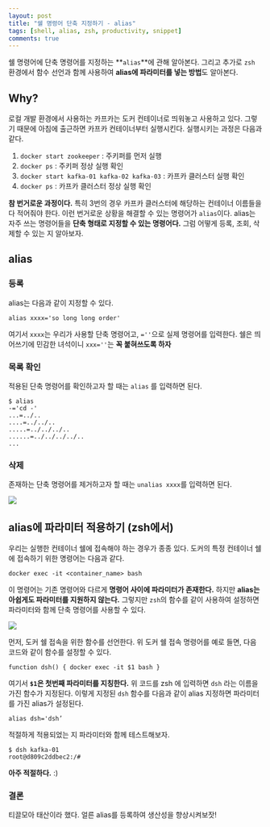 ```yaml
---
layout: post
title: "쉘 명령어 단축 지정하기 - alias"
tags: [shell, alias, zsh, productivity, snippet]
comments: true
---
```



쉘 명령어에 단축 명령어를 지정하는 **`alias`**에 관해 알아본다. 
그리고 추가로 `zsh` 환경에서 함수 선언과 함께 사용하여 **alias에 파라미터를 넣는 방법**도 알아본다. 

## Why?
로컬 개발 환경에서 사용하는 카프카는 도커 컨테이너로 띄워놓고 사용하고 있다. 
그렇기 때문에 아침에 출근하면 카프카 컨테이너부터 실행시킨다. 
실행시키는 과정은 다음과 같다. 

1. `docker start zookeeper` : 주키퍼를 먼저 실행  
1. `docker ps` : 주키퍼 정상 실행 확인
1. `docker start kafka-01 kafka-02 kafka-03` : 카프카 클러스터 실행 확인
1. `docker ps` : 카프카 클러스터 정상 실행 확인 

**참 번거로운 과정이다.**
특히 3번의 경우 카프카 클러스터에 해당하는 컨테이너 이름들을 다 적어줘야 한다. 
이런 번거로운 상황을 해결할 수 있는 명령어가 `alias`이다. 
alias는 자주 쓰는 명령어들을 **단축 형태로 지정할 수 있는 명령어다.** 
그럼 어떻게 등록, 조회, 삭제할 수 있는 지 알아보자.

## alias
### 등록 
alias는 다음과 같이 지정할 수 있다. 

```
alias xxxx='so long long order'
```

여기서 `xxxx`는 우리가 사용할 단축 명령어고, `=''`으로 실제 명령어를 입력한다. 
쉘은 띄어쓰기에 민감한 녀석이니 `xxx=''`는 **꼭 붙혀쓰도록 하자** 

### 목록 확인 
적용된 단축 명령어를 확인하고자 할 때는 `alias` 를 입력하면 된다.

```
$ alias              
-='cd -'
...=../..
....=../../..
.....=../../../..
......=../../../../..
...
```

### 삭제 
존재하는 단축 명령어를 제거하고자 할 때는 `unalias xxxx`를 입력하면 된다. 

![](https://media.makeameme.org/created/easy-peasy-lemon-5bcb39.jpg)

## alias에 파라미터 적용하기 (zsh에서) 
우리는 실행한 컨테이너 쉘에 접속해야 하는 경우가 종종 있다. 
도커의 특정 컨테이너 쉘에 접속하기 위한 명령어는 다음과 같다.

```
docker exec -it <container_name> bash
```

이 명령어는 기존 명령어와 다르게 **명령어 사이에 파라미터가 존재한다.** 
하지만 **alias는 아쉽게도 파라미터를 지원하지 않는다.** 
그렇지만 `zsh`의 함수를 같이 사용하여 설정하면 파라미터와 함께 단축 명령어를 사용할 수 있다. 

![](https://i.redd.it/2zzjcb780br21.jpg)

먼저, 도커 쉘 접속을 위한 함수를 선언한다. 
위 도커 쉘 접속 명령어를 예로 들면, 다음 코드와 같이 함수를 설정할 수 있다.  

```
function dsh() { docker exec -it $1 bash } 
```

여기서 **`$1`은 첫번째 파라미터를 지칭한다.** 
위 코드를 zsh 에 입력하면 `dsh` 라는 이름을 가진 함수가 지정된다. 
이렇게 지정된 `dsh` 함수를 다음과 같이 alias 지정하면 파라미터를 가진 alias가 설정된다. 

```
alias dsh='dsh’
```

적절하게 적용되었는 지 파라미터와 함께 테스트해보자. 

```
$ dsh kafka-01
root@d809c2ddbec2:/# 
```

**아주 적절하다.** :) 

### 결론
티끌모아 태산이라 했다. 
얼른 alias를 등록하여 생산성을 향상시켜보잣!